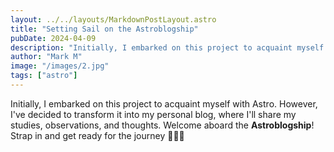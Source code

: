 ```yaml
---
layout: ../../layouts/MarkdownPostLayout.astro
title: "Setting Sail on the Astroblogship"
pubDate: 2024-04-09
description: "Initially, I embarked on this project to acquaint myself with Astro. However, I've decided to transform it into my personal blog..."
author: "Mark M"
image: "/images/2.jpg"
tags: ["astro"]
---
```


Initially, I embarked on this project to acquaint myself with Astro. However, I've decided to transform it into my personal blog, where I'll share my studies, observations, and thoughts. Welcome aboard the **Astroblogship**! Strap in and get ready for the journey 🧑‍🚀🚀
